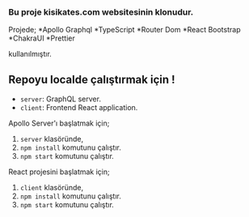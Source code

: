 ### Bu proje kisikates.com websitesinin klonudur.

Projede;
*Apollo Graphql
*TypeScript
*Router Dom
*React Bootstrap
*ChakraUI
*Prettier

kullanılmıştır.


## Repoyu localde çalıştırmak için !


- `server`:  GraphQL server.
- `client`:  Frontend React application.

Apollo Server'ı başlatmak için;

1. `server` klasöründe,
1. `npm install` komutunu çalıştır.
1. `npm start` komutunu çalıştır.



React projesini başlatmak için;

1. `client` klasöründe,
1. `npm install` komutunu çalıştır.
1. `npm start` komutunu çalıştır.




